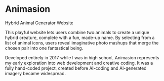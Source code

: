 # Animasion
Hybrid Animal Generator Website

This playful website lets users combine two animals to create a unique hybrid creature, complete with a fun, made-up name. 
By selecting from a list of animal icons, users reveal imaginative photo mashups that merge the chosen pair into one fantastical being.

Developed entirely in 2017 while I was in high school, Animasion represents my early exploration into web development and creative coding. 
It was a fully hand-coded project, created before AI-coding and AI-generated imagery became widespread.
